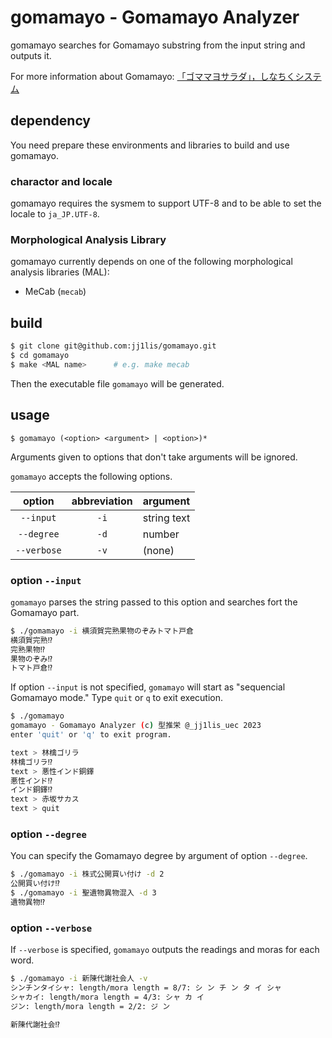 # gomamayo - Gomamayo Analyzer

gomamayo searches for Gomamayo substring from the input string and outputs it.

For more information about Gomamayo: [「ゴママヨサラダ」，しなちくシステム](https://thinaticsystem.com/glossary/gomamayo)

## dependency
You need prepare these environments and libraries to build and use gomamayo.

### charactor and locale
gomamayo requires the sysmem to support UTF-8 and to be able to set the locale to `ja_JP.UTF-8`.

### Morphological Analysis Library
gomamayo currently depends on one of the following morphological analysis libraries (MAL):

- MeCab (`mecab`)

## build

```bash
$ git clone git@github.com:jj1lis/gomamayo.git
$ cd gomamayo
$ make <MAL name>      # e.g. make mecab
```

Then the executable file `gomamayo` will be generated.

## usage

```
$ gomamayo (<option> <argument> | <option>)*
```

Arguments given to options that don't take arguments will be ignored.

`gomamayo` accepts the following options.

| option | abbreviation | argument |
|:-----:|:-----:|-----|
| `--input` | `-i` | string text |
| `--degree` | `-d` | number |
| `--verbose` | `-v` | (none) |

### option `--input`
`gomamayo` parses the string passed to this option and searches fort the Gomamayo part.

```bash
$ ./gomamayo -i 横須賀完熟果物のぞみトマト戸倉
横須賀完熟⁉️
完熟果物⁉️
果物のぞみ⁉️
トマト戸倉⁉️
```

If option `--input` is not specified, `gomamayo` will start as "sequencial Gomamayo mode." Type `quit` or `q` to exit execution.

```bash
$ ./gomamayo 
gomamayo - Gomamayo Analyzer (c) 型推栄 @_jj1lis_uec 2023
enter 'quit' or 'q' to exit program.

text > 林檎ゴリラ
林檎ゴリラ⁉️
text > 悪性インド銅鐸
悪性インド⁉️
インド銅鐸⁉️
text > 赤坂サカス
text > quit
```

### option `--degree`

You can specify the Gomamayo degree by argument of option `--degree`.


``` bash
$ ./gomamayo -i 株式公開買い付け -d 2
公開買い付け⁉️
$ ./gomamayo -i 聖遺物異物混入 -d 3
遺物異物⁉️
```

### option `--verbose`
If `--verbose` is specified, `gomamayo` outputs the readings and moras for each word.

```bash
$ ./gomamayo -i 新陳代謝社会人 -v
シンチンタイシャ: length/mora length = 8/7: シ ン チ ン タ イ シャ 
シャカイ: length/mora length = 4/3: シャ カ イ 
ジン: length/mora length = 2/2: ジ ン 

新陳代謝社会⁉️
```
